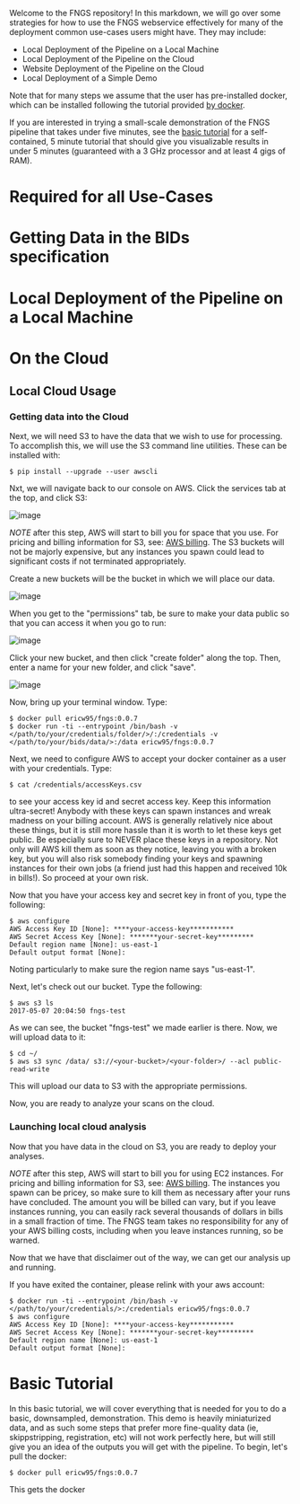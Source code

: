 Welcome to the FNGS repository! In this markdown, we will go over some strategies for how to use the FNGS webservice effectively for many of the deployment common use-cases users might have. They may include:

+ Local Deployment of the Pipeline on a Local Machine
+ Local Deployment of the Pipeline on the Cloud
+ Website Deployment of the Pipeline on the Cloud
+ Local Deployment of a Simple Demo

Note that for many steps we assume that the user has pre-installed docker, which can be installed following the tutorial provided [by docker](https://docs.docker.com/engine/installation/). 

If you are interested in trying a small-scale demonstration of the FNGS pipeline that takes under five minutes, see the [basic tutorial](#basic-tutorial) for a self-contained, 5 minute tutorial that should give you visualizable results in under 5 minutes (guaranteed with a 3 GHz processor and at least 4 gigs of RAM). 

# Required for all Use-Cases

# Getting Data in the BIDs specification

# Local Deployment of the Pipeline on a Local Machine

# On the Cloud

## Local Cloud Usage

### Getting data into the Cloud

Next, we will need S3 to have the data that we wish to use for processing. To accomplish this, we will use the S3 command line utilities. These can be installed with:

```
$ pip install --upgrade --user awscli
```

Nxt, we will navigate back to our console on AWS. Click the services tab at the top, and click S3:

![image](https://cloud.githubusercontent.com/assets/8883547/25784605/3f9b78ca-333e-11e7-8378-54a99d73fa6a.png)

*NOTE* after this step, AWS will start to bill you for space that you use. For pricing and billing information for S3, see: [AWS billing](https://aws.amazon.com/documentation/account-billing/). The S3 buckets will not be majorly expensive, but any instances you spawn could lead to significant costs if not terminated appropriately.

Create a new buckets will be the bucket in which we will place our data. 

![image](https://cloud.githubusercontent.com/assets/8883547/26030203/c07b302c-3819-11e7-84df-e7f58d1201e9.png)

When you get to the "permissions" tab, be sure to make your data public so that you can access it when you go to run:

![image](https://cloud.githubusercontent.com/assets/8883547/26031179/d68109f0-3837-11e7-88e8-075c632d79b6.png)

Click your new bucket, and then click "create folder" along the top. Then, enter a name for your new folder, and click "save".

![image](https://cloud.githubusercontent.com/assets/8883547/26030210/05ae28c0-381a-11e7-820a-147ca99615fa.png)

Now, bring up your terminal window. Type:

```
$ docker pull ericw95/fngs:0.0.7
$ docker run -ti --entrypoint /bin/bash -v </path/to/your/credentials/folder/>/:/credentials -v </path/to/your/bids/data/>:/data ericw95/fngs:0.0.7
```

Next, we need to configure AWS to accept your docker container as a user with your credentials. Type:

```
$ cat /credentials/accessKeys.csv
```

to see your access key id and secret access key. Keep this information ultra-secret! Anybody with these keys can spawn instances and wreak madness on your billing account. AWS is generally relatively nice about these things, but it is still more hassle than it is worth to let these keys get public. Be especially sure to NEVER place these keys in a repository. Not only will AWS kill them as soon as they notice, leaving you with a broken key, but you will also risk somebody finding your keys and spawning instances for their own jobs (a friend just had this happen and received 10k in bills!). So proceed at your own risk. 

Now that you have your access key and secret key in front of you, type the following:

```
$ aws configure
AWS Access Key ID [None]: ****your-access-key***********
AWS Secret Access Key [None]: *******your-secret-key*********
Default region name [None]: us-east-1
Default output format [None]:
```

Noting particularly to make sure the region name says "us-east-1". 

Next, let's check out our bucket. Type the following:

```
$ aws s3 ls
2017-05-07 20:04:50 fngs-test
```

As we can see, the bucket "fngs-test" we made earlier is there. Now, we will upload data to it:

```
$ cd ~/
$ aws s3 sync /data/ s3://<your-bucket>/<your-folder>/ --acl public-read-write
```

This will upload our data to S3 with the appropriate permissions.

Now, you are ready to analyze your scans on the cloud.

### Launching local cloud analysis

Now that you have data in the cloud on S3, you are ready to deploy your analyses.

*NOTE* after this step, AWS will start to bill you for using EC2 instances. For pricing and billing information for S3, see: [AWS billing](https://aws.amazon.com/documentation/account-billing/). The instances you spawn can be pricey, so make sure to kill them as necessary after your runs have concluded. The amount you will be billed can vary, but if you leave instances running, you can easily rack several thousands of dollars in bills in a small fraction of time. The FNGS team takes no responsibility for any of your AWS billing costs, including when you leave instances running, so be warned. 

Now that we have that disclaimer out of the way, we can get our analysis up and running.

If you have exited the container, please relink with your aws account:

```
$ docker run -ti --entrypoint /bin/bash -v </path/to/your/credentials/>:/credentials ericw95/fngs:0.0.7
$ aws configure 
AWS Access Key ID [None]: ****your-access-key***********
AWS Secret Access Key [None]: *******your-secret-key*********
Default region name [None]: us-east-1
Default output format [None]:
```

# Basic Tutorial

In this basic tutorial, we will cover everything that is needed for you to do a basic, downsampled, demonstration. This demo is heavily miniaturized data, and as such some steps that prefer more fine-quality data (ie, skippstripping, registration, etc) will not work perfectly here, but will still give you an idea of the outputs you will get with the pipeline. To begin, let's pull the docker:

```
$ docker pull ericw95/fngs:0.0.7
```

This gets the docker 

